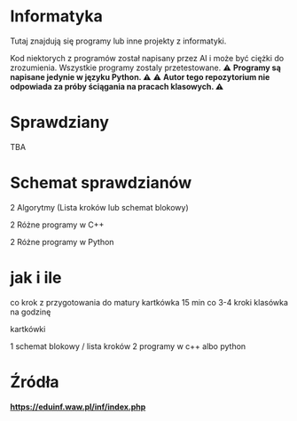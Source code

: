 # Informatyka
Tutaj znajdują się programy lub inne projekty z informatyki.

Kod niektorych z programów został napisany przez AI i może być ciężki do zrozumienia. Wszystkie programy zostaly przetestowane.
:warning: **Programy są napisane jedynie w języku Python. :warning:**
:warning: **Autor tego repozytorium nie odpowiada za próby ściągania na pracach klasowych. :warning:**
# Sprawdziany

TBA

# Schemat sprawdzianów

2 Algorytmy (Lista kroków lub schemat blokowy)

2 Różne programy w C++

2 Różne programy w Python

# jak i ile

co krok z przygotowania do matury kartkówka 15 min 
co 3-4 kroki klasówka na godzinę 

kartkówki 

1 schemat blokowy / lista kroków 
2 programy w c++ albo python

# Źródła
**https://eduinf.waw.pl/inf/index.php**
